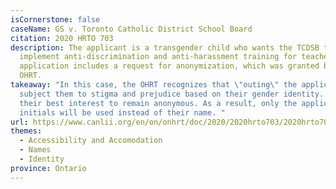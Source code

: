 ```yaml
---
isCornerstone: false
caseName: GS v. Toronto Catholic District School Board
citation: 2020 HRTO 703
description: The applicant is a transgender child who wants the TCDSB to
  implement anti-discrimination and anti-harassment training for teachers. This
  application includes a request for anonymization, which was granted by the
  OHRT.
takeaway: "In this case, the OHRT recognizes that \"outing\" the applicant would
  subject them to stigma and prejudice based on their gender identity. It is in
  their best interest to remain anonymous. As a result, only the applicant's
  initials will be used instead of their name. "
url: https://www.canlii.org/en/on/onhrt/doc/2020/2020hrto703/2020hrto703.html?searchUrlHash=AAAAAQBPImdlbmRlciBleHByZXNzaW9uIiwgImdlbmRlciBpZGVudGl0eSIsICJnZW5kZXIiLCAiZGlzY3JpbWluYXRpb24iLCB0cmFuc2dlbmRlcgAAAAAB&resultIndex=17
themes:
  - Accessibility and Accomodation
  - Names
  - Identity
province: Ontario
---
```

